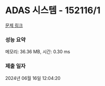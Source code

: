 # ADAS 시스템 - 152116/1 

[문제 링크](https://level.goorm.io/exam/152116/%ED%98%84%EB%8C%80%EB%AA%A8%EB%B9%84%EC%8A%A4-%EC%98%88%EC%84%A0-adas-%EC%8B%9C%EC%8A%A4%ED%85%9C/quiz/1) 

### 성능 요약

메모리: 36.36 MB, 시간: 0.30 ms

### 제출 일자

2024년 06월 16일 12:04:20


